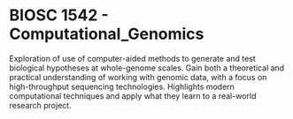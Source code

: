 # BIOSC 1542 - Computational_Genomics

Exploration of use of computer-aided methods to generate and test
biological hypotheses at whole-genome scales. Gain both a theoretical and
practical understanding of working with genomic data, with a focus on high-throughput
sequencing technologies. Highlights modern computational techniques and apply what they learn to a real-world research project.

